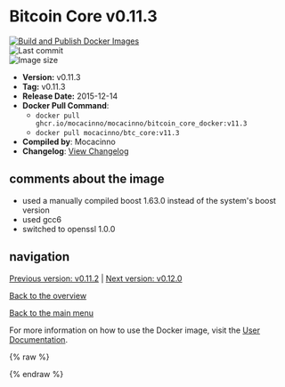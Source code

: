 # Bitcoin Core v0.11.3

[![Build and Publish Docker Images](https://github.com/mocacinno/bitcoin_core_docker/actions/workflows/build-and-publish.yml/badge.svg?branch=v11.3)](https://github.com/mocacinno/bitcoin_core_docker/actions/workflows/build-and-publish.yml)  
![Last commit](https://badgen.net/github/last-commit/mocacinno/bitcoin_core_docker/v11.3)  
![Image size](https://badgen.net/docker/size/mocacinno/btc_core/v11.3?color=green)  

- **Version:** v0.11.3
- **Tag:** v0.11.3
- **Release Date:** 2015-12-14
- **Docker Pull Command**:
  - `docker pull ghcr.io/mocacinno/mocacinno/bitcoin_core_docker:v11.3`
  - `docker pull mocacinno/btc_core:v11.3`
- **Compiled by**: Mocacinno
- **Changelog**: [View Changelog](https://github.com/bitcoin/bitcoin/blob/v0.11.3/doc/release-notes.md)

## comments about the image

- used a manually compiled boost 1.63.0 instead of the system's boost version
- used gcc6
- switched to openssl 1.0.0

## navigation

[Previous version: v0.11.2](./v11.2.md) | [Next version: v0.12.0](./v12.0.md)

[Back to the overview](./Readme.md)

[Back to the main menu](../Readme.md)

For more information on how to use the Docker image, visit the [User Documentation](../userdocs/Readme.md).

<!-- Google tag (gtag.js) -->
{% raw %}
<script async src="https://www.googletagmanager.com/gtag/js?id=G-BPC6NC6FF9"></script>
<script>
  window.dataLayer = window.dataLayer || [];
  function gtag(){dataLayer.push(arguments);}
  gtag('js', new Date());
  gtag('config', 'G-BPC6NC6FF9');
</script>
{% endraw %}
